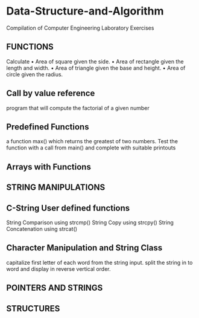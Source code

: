 # Data-Structure-and-Algorithm
Compilation of Computer Engineering Laboratory Exercises 

## FUNCTIONS
Calculate
•	Area of square given the side.
•	Area of rectangle given the length and width.
•	Area of triangle given the base and height.
•	Area of circle given the radius.
## Call by value reference
program that will compute the factorial of a given number
## Predefined Functions
a function max() which returns the greatest of two numbers. 
Test the function with a call  from main() and complete with suitable printouts
## Arrays with Functions

## STRING MANIPULATIONS
## C-String User defined functions
String Comparison using strcmp()
String Copy using strcpy()
String Concatenation using strcat()
## Character Manipulation and String Class
capitalize first letter of each word from the string input.
split the string in to word and display in reverse vertical order.

## POINTERS AND STRINGS

## STRUCTURES
